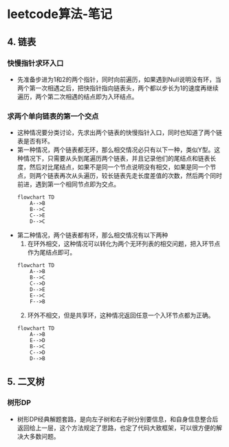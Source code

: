 # leetcode算法-笔记

## 4. 链表

### 快慢指针求环入口
- 先准备步进为1和2的两个指针，同时向前遍历，如果遇到Null说明没有环，当两个第一次相遇之后，把快指针指向链表头，两个都以步长为1的速度再继续遍历，两个第二次相遇的结点即为入环结点。

### 求两个单向链表的第一个交点
- 这种情况要分类讨论，先求出两个链表的快慢指针入口，同时也知道了两个链表是否有环。
- 第一种情况，两个链表都无环，那么相交情况必只有以下一种，类似Y型。这种情况下，只需要从头到尾遍历两个链表，并且记录他们的尾结点和链表长度，然后对比尾结点，如果不是同一个节点说明没有相交，如果是同一个节点，则两个链表再次从头遍历，较长链表先走长度差值的次数，然后两个同时前进，遇到第一个相同节点即为交点。
	```mermaid
	flowchart TD
		A-->B
		B-->C
		C-->E
		D-->C
	```
- 第二种情况，两个链表都有环，那么相交情况有以下两种
	1. 在环外相交，这种情况可以转化为两个无环列表的相交问题，把入环节点作为尾结点即可。
	```mermaid
	flowchart TD
		A-->B
		B-->C
		C-->D
		D-->E
		E-->C
		F-->B
	```
	2. 环外不相交，但是共享环，这种情况返回任意一个入环节点都为正确。
	```mermaid
	flowchart TD
		A-->B
		E-->D
		B-->C
		C-->D
		D-->B
	```

## 5. 二叉树

### 树形DP
- 树形DP经典解题套路，是向左子树和右子树分别要信息，和自身信息整合后返回给上一层，这个方法规定了思路，也定了代码大致框架，可以很方便的解决大多数问题。
